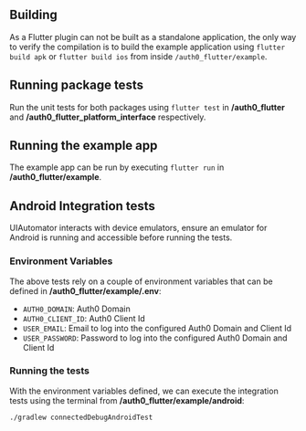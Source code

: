 ## Building

As a Flutter plugin can not be built as a standalone application, the only way to verify the compilation is to build the example application using `flutter build apk` or `flutter build ios` from inside `/auth0_flutter/example`.

## Running package tests

Run the unit tests for both packages using `flutter test` in **/auth0_flutter** and **/auth0_flutter_platform_interface** respectively.

## Running the example app

The example app can be run by executing `flutter run` in **/auth0_flutter/example**.

## Android Integration tests

UIAutomator interacts with device emulators, ensure an emulator for Android is running and accessible before running the tests.

### Environment Variables

The above tests rely on a couple of environment variables that can be defined in **/auth0_flutter/example/.env**:

- `AUTH0_DOMAIN`: Auth0 Domain
- `AUTH0_CLIENT_ID`: Auth0 Client Id
- `USER_EMAIL`: Email to log into the configured Auth0 Domain and Client Id
- `USER_PASSWORD`: Password to log into the configured Auth0 Domain and Client Id

### Running the tests

With the environment variables defined, we can execute the integration tests using the terminal from **/auth0_flutter/example/android**:

```
./gradlew connectedDebugAndroidTest
```

